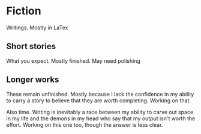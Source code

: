 # Fiction
Writings. Mostly in LaTex

## Short stories
What you expect. Mostly finished. May need polishing

## Longer works
These remain unfinished. Mostly because I lack the confidence in my ability to carry a story to believe that they are worth completing. Working on that.

Also time. Writing is inevitably a race between my ability to carve out space in my life and the demons in my head who say that my output isn't worth the effort. Working on this one too, though the answer is less clear. 
